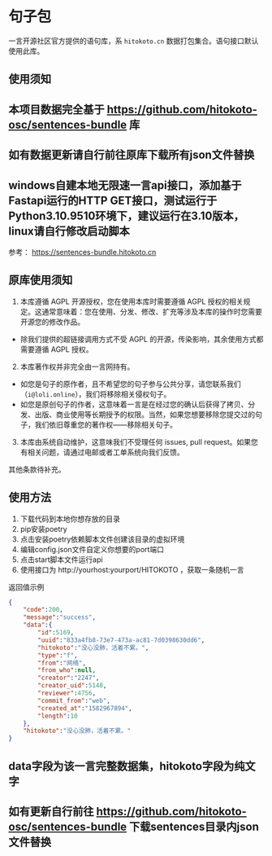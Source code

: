 # 句子包

一言开源社区官方提供的语句库，系 `hitokoto.cn` 数据打包集合。语句接口默认使用此库。

## 使用须知
## 本项目数据完全基于 https://github.com/hitokoto-osc/sentences-bundle 库
## 如有数据更新请自行前往原库下载所有json文件替换
## windows自建本地无限速一言api接口，添加基于Fastapi运行的HTTP GET接口，测试运行于Python3.10.9510环境下，建议运行在3.10版本，linux请自行修改启动脚本

参考： <https://sentences-bundle.hitokoto.cn>
## 原库使用须知
1. 本库遵循 AGPL 开源授权，您在使用本库时需要遵循 AGPL 授权的相关规定。这通常意味着：您在使用、分发、修改、扩充等涉及本库的操作时您需要开源您的修改作品。
*  除我们提供的超链接调用方式不受 AGPL 的开源，传染影响，其余使用方式都需要遵循 AGPL 授权。
2. 本库著作权并非完全由一言网持有。
* 如您是句子的原作者，且不希望您的句子参与公共分享，请您联系我们（`i@loli.online`），我们将移除相关侵权句子。
* 如您是原创句子的作者，这意味着一言是在经过您的确认后获得了拷贝、分发、出版、商业使用等长期授予的权限。当然，如果您想要移除您提交过的句子，我们依旧尊重您的著作权——移除相关句子。
3. 本库由系统自动维护，这意味我们不受理任何 issues, pull request。如果您有相关问题，请通过电邮或者工单系统向我们反馈。

其他条款待补充。

## 使用方法

1. 下载代码到本地你想存放的目录
2. pip安装poetry
3. 点击安装poetry依赖脚本文件创建该目录的虚拟环境
4. 编辑config.json文件自定义你想要的port端口
5. 点击start脚本文件运行api
6. 使用接口为 http://yourhost:yourport/HITOKOTO ，获取一条随机一言

返回值示例
```json
{
    "code":200,
    "message":"success",
    "data":{
        "id":5169,
        "uuid":"833a4fb8-73e7-473a-ac81-7d0398630dd6",
        "hitokoto":"没心没肺，活着不累。",
        "type":"f",
        "from":"网络",
        "from_who":null,
        "creator":"2247",
        "creator_uid":5148,
        "reviewer":4756,
        "commit_from":"web",
        "created_at":"1582967894",
        "length":10
    },
    "hitokoto":"没心没肺，活着不累。"
}
```

## data字段为该一言完整数据集，hitokoto字段为纯文字

## 如有更新自行前往 https://github.com/hitokoto-osc/sentences-bundle 下载sentences目录内json文件替换
